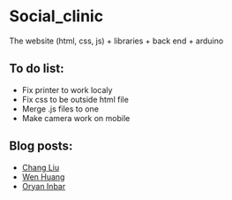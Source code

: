# Social_clinic
The website (html, css, js) + libraries + back end + arduino



## To do list:
* Fix printer to work localy
* Fix css to be outside html file
* Merge .js files to one
* Make camera work on mobile



## Blog posts:

* [Chang Liu](liuchangitp.com/portfolio/social-clinic/)
* [Wen Huang](imavahuang.com/?p=1001)
* [Oryan Inbar](oryan1.com)
